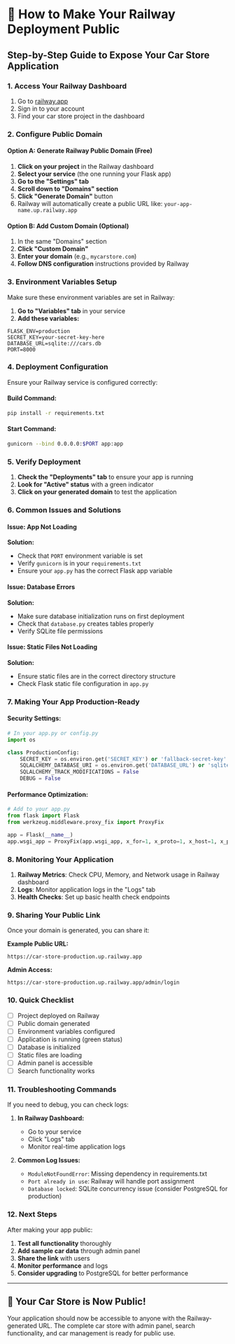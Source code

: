 # 🚀 How to Make Your Railway Deployment Public

## Step-by-Step Guide to Expose Your Car Store Application

### 1. Access Your Railway Dashboard
1. Go to [railway.app](https://railway.app)
2. Sign in to your account
3. Find your car store project in the dashboard

### 2. Configure Public Domain

#### Option A: Generate Railway Public Domain (Free)
1. **Click on your project** in the Railway dashboard
2. **Select your service** (the one running your Flask app)
3. **Go to the "Settings" tab**
4. **Scroll down to "Domains" section**
5. **Click "Generate Domain"** button
6. Railway will automatically create a public URL like: `your-app-name.up.railway.app`

#### Option B: Add Custom Domain (Optional)
1. In the same "Domains" section
2. **Click "Custom Domain"**
3. **Enter your domain** (e.g., `mycarstore.com`)
4. **Follow DNS configuration** instructions provided by Railway

### 3. Environment Variables Setup

Make sure these environment variables are set in Railway:

1. **Go to "Variables" tab** in your service
2. **Add these variables:**

```
FLASK_ENV=production
SECRET_KEY=your-secret-key-here
DATABASE_URL=sqlite:///cars.db
PORT=8000
```

### 4. Deployment Configuration

Ensure your Railway service is configured correctly:

#### Build Command:
```bash
pip install -r requirements.txt
```

#### Start Command:
```bash
gunicorn --bind 0.0.0.0:$PORT app:app
```

### 5. Verify Deployment

1. **Check the "Deployments" tab** to ensure your app is running
2. **Look for "Active" status** with a green indicator
3. **Click on your generated domain** to test the application

### 6. Common Issues and Solutions

#### Issue: App Not Loading
**Solution:**
- Check that `PORT` environment variable is set
- Verify `gunicorn` is in your `requirements.txt`
- Ensure your `app.py` has the correct Flask app variable

#### Issue: Database Errors
**Solution:**
- Make sure database initialization runs on first deployment
- Check that `database.py` creates tables properly
- Verify SQLite file permissions

#### Issue: Static Files Not Loading
**Solution:**
- Ensure static files are in the correct directory structure
- Check Flask static file configuration in `app.py`

### 7. Making Your App Production-Ready

#### Security Settings:
```python
# In your app.py or config.py
import os

class ProductionConfig:
    SECRET_KEY = os.environ.get('SECRET_KEY') or 'fallback-secret-key'
    SQLALCHEMY_DATABASE_URI = os.environ.get('DATABASE_URL') or 'sqlite:///cars.db'
    SQLALCHEMY_TRACK_MODIFICATIONS = False
    DEBUG = False
```

#### Performance Optimization:
```python
# Add to your app.py
from flask import Flask
from werkzeug.middleware.proxy_fix import ProxyFix

app = Flask(__name__)
app.wsgi_app = ProxyFix(app.wsgi_app, x_for=1, x_proto=1, x_host=1, x_prefix=1)
```

### 8. Monitoring Your Application

1. **Railway Metrics**: Check CPU, Memory, and Network usage in Railway dashboard
2. **Logs**: Monitor application logs in the "Logs" tab
3. **Health Checks**: Set up basic health check endpoints

### 9. Sharing Your Public Link

Once your domain is generated, you can share it:

**Example Public URL:**
```
https://car-store-production.up.railway.app
```

**Admin Access:**
```
https://car-store-production.up.railway.app/admin/login
```

### 10. Quick Checklist

- [ ] Project deployed on Railway
- [ ] Public domain generated
- [ ] Environment variables configured
- [ ] Application is running (green status)
- [ ] Database is initialized
- [ ] Static files are loading
- [ ] Admin panel is accessible
- [ ] Search functionality works

### 11. Troubleshooting Commands

If you need to debug, you can check logs:

1. **In Railway Dashboard:**
   - Go to your service
   - Click "Logs" tab
   - Monitor real-time application logs

2. **Common Log Issues:**
   - `ModuleNotFoundError`: Missing dependency in requirements.txt
   - `Port already in use`: Railway will handle port assignment
   - `Database locked`: SQLite concurrency issue (consider PostgreSQL for production)

### 12. Next Steps

After making your app public:

1. **Test all functionality** thoroughly
2. **Add sample car data** through admin panel
3. **Share the link** with users
4. **Monitor performance** and logs
5. **Consider upgrading** to PostgreSQL for better performance

---

## 🎉 Your Car Store is Now Public!

Your application should now be accessible to anyone with the Railway-generated URL. The complete car store with admin panel, search functionality, and car management is ready for public use.